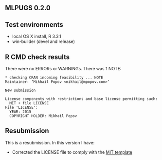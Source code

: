 MLPUGS 0.2.0
-----------

## Test environments
* local OS X install, R 3.3.1
* win-builder (devel and release)

## R CMD check results
There were no ERRORs or WARNINGs. There was 1 NOTE:

```
* checking CRAN incoming feasibility ... NOTE
Maintainer: ‘Mikhail Popov <mikhail@mpopov.com>’

New submission

License components with restrictions and base license permitting such:
  MIT + file LICENSE
File 'LICENSE':
  YEAR: 2015
  COPYRIGHT HOLDER: Mikhail Popov
```

## Resubmission
This is a resubmission. In this version I have:

* Corrected the LICENSE file to comply with the [MIT template](https://www.r-project.org/Licenses/MIT)
